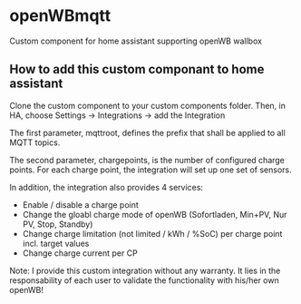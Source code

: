 # openWBmqtt
Custom component for home assistant supporting openWB wallbox

## How to add this custom componant to home assistant

Clone the custom component to your custom components folder. Then, in HA, choose Settings -> Integrations -> add the Integration

The first parameter, mqttroot, defines the prefix that shall be applied to all MQTT topics.

The second parameter, chargepoints, is the number of configured charge points. For each charge point, the integration will set up one set of sensors.

In addition, the integration also provides 4 services:
- Enable / disable a charge point
- Change the gloabl charge mode of openWB (Sofortladen, Min+PV, Nur PV, Stop, Standby)
- Change charge limitation (not limited / kWh / %SoC) per charge point incl. target values
- Change charge current per CP

Note: I provide this custom integration without any warranty. It lies in the responsability of each user to validate the functionality with his/her own openWB!

